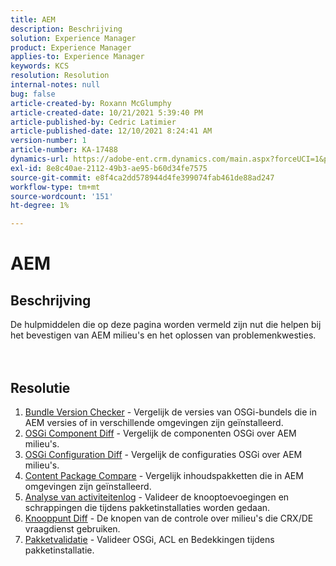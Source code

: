 ```yaml
---
title: AEM
description: Beschrijving
solution: Experience Manager
product: Experience Manager
applies-to: Experience Manager
keywords: KCS
resolution: Resolution
internal-notes: null
bug: false
article-created-by: Roxann McGlumphy
article-created-date: 10/21/2021 5:39:40 PM
article-published-by: Cedric Latimier
article-published-date: 12/10/2021 8:24:41 AM
version-number: 1
article-number: KA-17488
dynamics-url: https://adobe-ent.crm.dynamics.com/main.aspx?forceUCI=1&pagetype=entityrecord&etn=knowledgearticle&id=37f882db-9532-ec11-b6e5-000d3a5ba97a
exl-id: 8e8c40ae-2112-49b3-ae95-b60d34fe7575
source-git-commit: e8f4ca2dd578944d4fe399074fab461de88ad247
workflow-type: tm+mt
source-wordcount: '151'
ht-degree: 1%

---
```


# AEM

## Beschrijving

De hulpmiddelen die op deze pagina worden vermeld zijn nut die helpen bij het bevestigen van AEM milieu&#39;s en het oplossen van problemenkwesties.<br><br><br>

## Resolutie


1. [Bundle Version Checker](https://helpx.adobe.com/experience-manager/kb/tools/bundle-version-checker.html) - Vergelijk de versies van OSGi-bundels die in AEM versies of in verschillende omgevingen zijn geïnstalleerd.
2. [OSGi Component Diff](https://helpx.adobe.com/experience-manager/kb/tools/osgi-component-diff.html) - Vergelijk de componenten OSGi over AEM milieu&#39;s.
3. [OSGi Configuration Diff](https://helpx.adobe.com/experience-manager/kb/tools/osgi-configuration-diff.html) - Vergelijk de configuraties OSGi over AEM milieu&#39;s.
4. [Content Package Compare](https://helpx.adobe.com/experience-manager/kb/tools/content-package-comparator.html) - Vergelijk inhoudspakketten die in AEM omgevingen zijn geïnstalleerd.
5. [Analyse van activiteitenlog](https://helpx.adobe.com/experience-manager/kb/tools/activity-log-analyzer.html) - Valideer de knooptoevoegingen en schrappingen die tijdens pakketinstallaties worden gedaan.
6. [Knooppunt Diff](https://helpx.adobe.com/experience-manager/kb/tools/aem-node-diff.html) - De knopen van de controle over milieu&#39;s die CRX/DE vraagdienst gebruiken.
7. [Pakketvalidatie](https://helpx.adobe.com/experience-manager/6-4/sites/administering/using/package-manager.html#ValidatingPackages) - Valideer OSGi, ACL en Bedekkingen tijdens pakketinstallatie.
